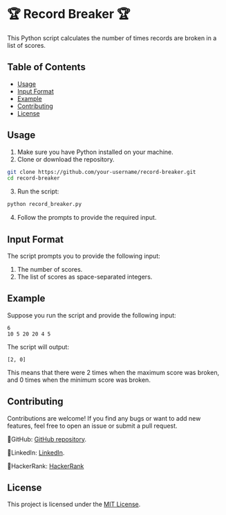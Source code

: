 # 🏆 Record Breaker 🏆 

This Python script calculates the number of times records are broken in a list of scores.

## Table of Contents

- [Usage](#usage)
- [Input Format](#input-format)
- [Example](#example)
- [Contributing](#contributing)
- [License](#license)

## Usage

1. Make sure you have Python installed on your machine.
2. Clone or download the repository.

```bash
git clone https://github.com/your-username/record-breaker.git
cd record-breaker
```

3. Run the script:

```bash
python record_breaker.py
```

4. Follow the prompts to provide the required input.

## Input Format

The script prompts you to provide the following input:

1. The number of scores.
2. The list of scores as space-separated integers.

## Example

Suppose you run the script and provide the following input:

```
6
10 5 20 20 4 5
```

The script will output:

```
[2, 0]
```

This means that there were 2 times when the maximum score was broken, and 0 times when the minimum score was broken.

## Contributing

Contributions are welcome! If you find any bugs or want to add new features, feel free to open an issue or submit a pull request.

🔗GitHub: [GitHub repository](https://github.com/Maham-j).

🔗LinkedIn:  [LinkedIn](https://www.linkedin.com/in/maham-jamil-268584267).

🔗HackerRank: [HackerRank ](https://www.hackerrank.com/maham_jamil)

## License

This project is licensed under the [MIT License](LICENSE).

